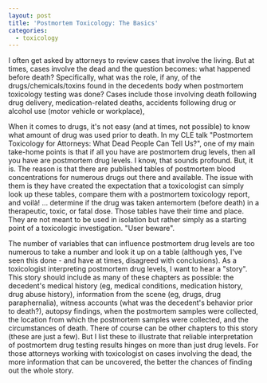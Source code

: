 ```yaml
---
layout: post
title: 'Postmortem Toxicology: The Basics'
categories:
  - toxicology
---
```


I often get asked by attorneys to review cases that involve the living. But at times, cases involve the dead and the question becomes: what happened before death? Specifically, what was the role, if any, of the drugs/chemicals/toxins found in the decedents body when postmortem toxicology testing was done? Cases include those involving death following drug delivery, medication-related deaths, accidents following drug or alcohol use (motor vehicle or workplace),&nbsp;

When it comes to drugs, it's not easy (and at times, not possible) to know what amount of drug was used prior to death. In my CLE talk "Postmortem Toxicology for Attorneys: What Dead People Can Tell Us?", one of my main take-home points is that if all you have are postmortem drug levels, then all you have are postmortem drug levels. I know, that sounds profound. But, it is. The reason is that there are published tables of postmortem blood concentrations for numerous drugs out there and available. The issue with them is they have created the expectation that a toxicologist can simply look up these tables, compare them with a postmortem toxicology report, and voil&agrave;! … determine if the drug was taken antemortem (before death) in a therapeutic, toxic, or fatal dose. Those tables have their time and place. They are not meant to be used in isolation but rather simply as a starting point of a toxicologic investigation. "User beware".

The number of variables that can influence postmortem drug levels are too numerous to take a number and look it up on a table (although yes, I've seen this done - and have at times, disagreed with conclusions). As a toxicologist interpreting postmortem drug levels, I want to hear a "story". This story should include as many of these chapters as possible: the decedent's medical history (eg, medical conditions, medication history, drug abuse history), information from the scene (eg, drugs, drug paraphernalia), witness accounts (what was the decedent's behavior prior to death?), autopsy findings, when the postmortem samples were collected, the location from which the postmortem samples were collected, and the circumstances of death. There of course can be other chapters to this story (these are just a few). But I list these to illustrate that reliable interpretation of postmortem drug testing results hinges on more than just drug levels. For those attorneys working with toxicologist on cases involving the dead, the more information that can be uncovered, the better the chances of finding out the whole story.

&nbsp;